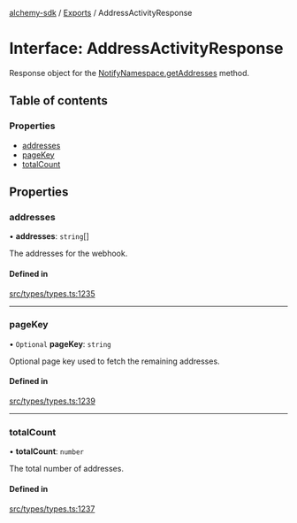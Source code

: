 [alchemy-sdk](../README.md) / [Exports](../modules.md) / AddressActivityResponse

# Interface: AddressActivityResponse

Response object for the [NotifyNamespace.getAddresses](../classes/NotifyNamespace.md#getaddresses) method.

## Table of contents

### Properties

- [addresses](AddressActivityResponse.md#addresses)
- [pageKey](AddressActivityResponse.md#pagekey)
- [totalCount](AddressActivityResponse.md#totalcount)

## Properties

### addresses

• **addresses**: `string`[]

The addresses for the webhook.

#### Defined in

[src/types/types.ts:1235](https://github.com/alchemyplatform/alchemy-sdk-js/blob/fb68bb4a/src/types/types.ts#L1235)

___

### pageKey

• `Optional` **pageKey**: `string`

Optional page key used to fetch the remaining addresses.

#### Defined in

[src/types/types.ts:1239](https://github.com/alchemyplatform/alchemy-sdk-js/blob/fb68bb4a/src/types/types.ts#L1239)

___

### totalCount

• **totalCount**: `number`

The total number of addresses.

#### Defined in

[src/types/types.ts:1237](https://github.com/alchemyplatform/alchemy-sdk-js/blob/fb68bb4a/src/types/types.ts#L1237)

